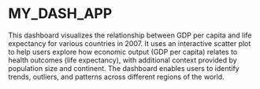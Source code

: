 # MY_DASH_APP
This dashboard visualizes the relationship between GDP per capita and life expectancy for various countries in 2007. It uses an interactive scatter plot to help users explore how economic output (GDP per capita) relates to health outcomes (life expectancy), with additional context provided by population size and continent. The dashboard enables users to identify trends, outliers, and patterns across different regions of the world.
